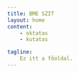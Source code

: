 ```yaml
---
title: BME SZIT
layout: home 
content:
    - oktatas
    - kutatas

tagline:
    Ez itt a főoldal. 
---
```


